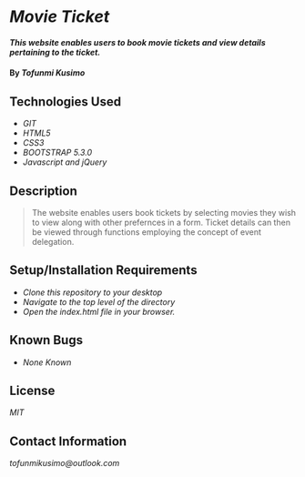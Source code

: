 # _Movie Ticket_

#### _This website enables users to book movie tickets and view details pertaining to the ticket._

#### By _**Tofunmi Kusimo**_

## Technologies Used

* _GIT_
* _HTML5_
* _CSS3_
* _BOOTSTRAP 5.3.0_
* _Javascript and jQuery_


## Description

> The website enables users book tickets by selecting movies they wish to view along with other prefernces in a form. Ticket details can then be viewed through functions employing the concept of event delegation.

## Setup/Installation Requirements

* _Clone this repository to your desktop_
* _Navigate to the top level of the directory_
* _Open the index.html file in your browser._


## Known Bugs

* _None Known_


## License

_MIT_

## Contact Information

_tofunmikusimo@outlook.com_
